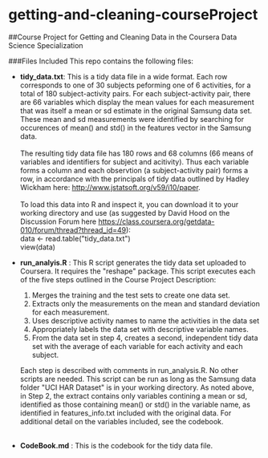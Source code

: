 # getting-and-cleaning-courseProject
##Course Project for Getting and Cleaning Data in the Coursera Data Science Specialization

###Files Included
This repo contains the following files:
* **tidy_data.txt**: This is a tidy data file in a wide format.  Each row corresponds to one of 30 subjects peforming one of 6 activities, for a total of 180 subject-activity pairs.  For each subject-activity pair, there are 66 variables which display the mean values for each measurement that was itself a mean or sd estimate in the original Samsung data set. These mean and sd measurements were identified by searching for occurences of mean() and std() in the features vector in the Samsung data.
<br><br>
The resulting tidy data file has 180 rows and 68 columns (66 means of variables and identifiers for subject and acitivity).  Thus each variable forms a column and each observtion (a subject-activity pair) forms a row, in accordance with the principals of tidy data outlined by Hadley Wickham here: http://www.jstatsoft.org/v59/i10/paper.
<br><br>
To load this data into R and inspect it, you can download it to your working directory and use (as suggested by David Hood on the Discussion Forum here https://class.coursera.org/getdata-010/forum/thread?thread_id=49): <br>
data <- read.table("tidy_data.txt")<br>
view(data)
* **run_analyis.R** : This R script generates the tidy data set uploaded to Coursera.  It requires the "reshape" package. This script executes each of the five steps outlined in the Course Project Description: <br>
  1. Merges the training and the test sets to create one data set. <br>
  2. Extracts only the measurements on the mean and standard deviation for each measurement. <br>
  3. Uses descriptive activity names to name the activities in the data set <br>
  4. Appropriately labels the data set with descriptive variable names. <br>
  5. From the data set in step 4, creates a second, independent tidy data set with the average of each variable for each activity and each subject.

  Each step is described with comments in run_analysis.R. No other scripts are needed. This script can be run as long as the Samsung data folder "UCI HAR Dataset" is in your working directory.  As noted above, in Step 2, the extract contains only variables contining a mean or sd, identified as those containing mean() or std() in the variable name, as identified in features_info.txt included with the original data.  For additional detail on the variables included, see the codebook.
<br><br>
* **CodeBook.md** : This is the codebook for the tidy data file.
